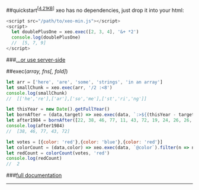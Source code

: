 ##quickstart<sup>[[4.21KB](https://github.com/spliced/xeo/blob/master/xeo-min.js)]</sup>
xeo has no dependencies, just drop it into your html:
```javascript
<script src="/path/to/xeo-min.js"></script>
<script>
  let doublePlusOne = xeo.exec([2, 3, 4], '&+ *2')
  console.log(doublePlusOne)
  //  [5, 7, 9]
</script>
```

###[...or use server-side](https://www.npmjs.com/package/xeo)

##exec(_array, fns[, fold]_)
```javascript
let arr = ['here', 'are', 'some', 'strings', 'in an array']
let smallChunk = xeo.exec(arr, '/2 :<8')
console.log(smallChunk)
//  [['he','re'],['ar'],['so','me'],['st','ri','ng']]
```

```javascript
let thisYear = new Date().getFullYear()
let bornAfter = (data,target) => xeo.exec(data, `:>${(thisYear - target)}`)
let after1984 = bornAfter([22, 38, 46, 77, 11, 43, 72, 19, 24, 26, 26, 22], 1984)
console.log(after1984)
//  [38, 46, 77, 43, 72]
```

```javascript
let votes = [{color: 'red'},{color: 'blue'},{color: 'red'}]
let colorCount = (data,color) => xeo.exec(data, `@color`).filter(n => n[0]===color).length
let redCount = colorCount(votes, 'red')
console.log(redCount)
//  2
```
###[full documentation](http://codepen.io/spliced/full/BQMMBX/)
* * *
